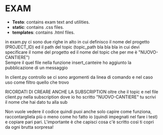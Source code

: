 # EXAM	

* **Testo**: contains exam text and utilities.
* **static**: contains .css files.
* **templates**: contains .html files.

in exam.py ci sono due righe in alto in cui definisco il nome del progetto (PROJECT\_ID) ed il path del topic (topic\_path bla bla bla in cui devi specificare il nome del progetto ed il nome del topic che per me è "NUOVO-CANTIERE")  
Sempre il quel file nella funzione insert_canteire ho aggiunto la pubblicazione di un messaggio

In client.py controllo se ci sono argomenti da linea di comando e nel caso uso come filtro quello che trovo

RICORDATI DI CREARE ANCHE LA SUBSCRIPTION oltre che il topic e nel file client.py nella subscription dove io ho scritto "NUOVO-CANTIERE" tu scrivi il nome che hai dato tu alla sub


Non vuole vedere il codice quindi puoi anche solo capire come funziona, raccontargliela più o meno come ho fatto io (quindi impegnati nel fare i test) e copiare pari pari. L'importante è che capisci cosa c'è scritto così ti copri da ogni brutta sorpresa!
